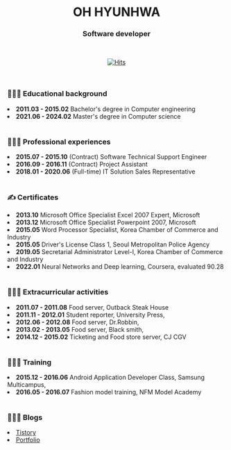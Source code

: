 <div align='center'>

<h1>OH HYUNHWA</h1>
<h3>Software developer</h3>

<br>

[![Hits](https://hits.seeyoufarm.com/api/count/incr/badge.svg?url=https%3A%2F%2Fgithub.com%2Fohyunhwa%2Fhit-counter&count_bg=%23848484&title_bg=%23000000&icon=github.svg&icon_color=%23FFFFFF&title=TODAY&edge_flat=false)](https://hits.seeyoufarm.com)

</div>

<br>

<div>
  <h3>👩🏻‍🎓 Educational background</h3>
  <li><b>2011.03 - 2015.02</b> Bachelor's degree in Computer engineering</li>
  <li><b>2021.06 - 2024.02</b> Master's degree in Computer science</li>
</div>

<br>

<div>
  <h3>👩🏻‍💼 Professional experiences</h3>
  <li><b>2015.07 - 2015.10</b> (Contract) Software Technical Support Engineer</li>
  <li><b>2016.09 - 2016.11</b> (Contract) Project Assistant</li>
  <li><b>2018.01 - 2020.06</b> (Full-time) IT Solution Sales Representative</li>
  
</div>

<br>

<div>
  <h3>✍️ Certificates</h3>
  <li><b>2013.10</b> Microsoft Office Specialist Excel 2007 Expert, Microsoft</li>
  <li><b>2013.12</b> Microsoft Office Specialist Powerpoint 2007, Microsoft</li>
  <li><b>2015.05</b> Word Processor Specialist, Korea Chamber of Commerce and Industry</li>
  <li><b>2015.05</b> Driver's License Class 1, Seoul Metropolitan Police Agency</li>
  <li><b>2019.05</b> Secretarial Administrator Level-Ⅰ, Korea Chamber of Commerce and Industry</li>
  <li><b>2022.01</b> Neural Networks and Deep learning, Coursera, evaluated 90.28</li>
  
</div>

<br>

<div>
  <h3>🙇🏻‍♀️ Extracurricular activities</h3>
  <li><b>2011.07 - 2011.08</b> Food server, Outback Steak House</li>
  <li><b>2011.11 - 2012.01</b> Student reporter, University Press, </li>
  <li><b>2012.06 - 2012.08</b> Food server, Dr.Robbin, </li>
  <li><b>2013.02 - 2013.05</b> Food server, Black smith, </li>
  <li><b>2014.12 - 2015.02</b> Ticketing and Food store server, CJ CGV</li>
</div>

<br>

<div>
  <h3>🙋🏻‍♀️ Training</h3>
  <li><b>2015.12 - 2016.06</b> Android Application Developer Class, Samsung Multicampus, </li>
  <li><b>2016.05 - 2016.07</b> Fashion model training, NFM Model Academy</li>
</div>

<br>

<div>
  <h3>👩🏻‍💻 Blogs </h3>
  <li><a href="https://devlog-berra.tistory.com">Tistory</a></li>
  <li><a href="https://ohyunhwa.github.io">Portfolio</a></li>
</div>

<!--
**ohyunhwa/ohyunhwa** is a ✨ _special_ ✨ repository because its `README.md` (this file) appears on your GitHub profile.

Here are some ideas to get you started:

- 🔭 I’m currently working on ...
- 🌱 I’m currently learning ...
- 👯 I’m looking to collaborate on ...
- 🤔 I’m looking for help with ...
- 💬 Ask me about ...
- 📫 How to reach me: ...
- 😄 Pronouns: ...
- ⚡ Fun fact: ...
-->

